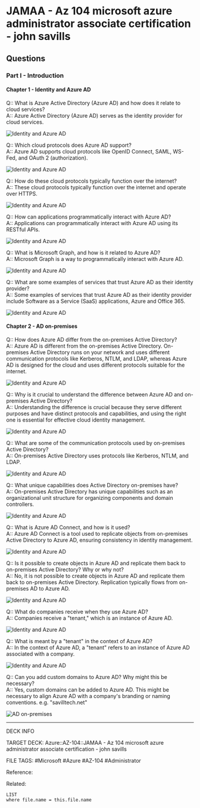 # JAMAA - Az 104 microsoft azure administrator associate certification - john savills

## Questions

### Part I - Introduction

#### Chapter 1 - Identity and Azure AD

Q:: What is Azure Active Directory (Azure AD) and how does it relate to cloud services?  
A:: Azure Active Directory (Azure AD) serves as the identity provider for cloud services.

![Identity and Azure AD](./assets/Identity-and-Azure-AD.png)

Q:: Which cloud protocols does Azure AD support?  
A:: Azure AD supports cloud protocols like OpenID Connect, SAML, WS-Fed, and OAuth 2 (authorization).

![Identity and Azure AD](./assets/Identity-and-Azure-AD.png)

Q:: How do these cloud protocols typically function over the internet?  
A:: These cloud protocols typically function over the internet and operate over HTTPS.

![Identity and Azure AD](./assets/Identity-and-Azure-AD.png)

Q:: How can applications programmatically interact with Azure AD?  
A:: Applications can programmatically interact with Azure AD using its RESTful APIs.

![Identity and Azure AD](./assets/Identity-and-Azure-AD.png)

Q:: What is Microsoft Graph, and how is it related to Azure AD?  
A:: Microsoft Graph is a way to programmatically interact with Azure AD.

![Identity and Azure AD](./assets/Identity-and-Azure-AD.png)

Q:: What are some examples of services that trust Azure AD as their identity provider?  
A:: Some examples of services that trust Azure AD as their identity provider include Software as a Service (SaaS) applications, Azure and Office 365.

![Identity and Azure AD](./assets/Identity-and-Azure-AD.png)

#### Chapter 2 - AD on-premises

Q:: How does Azure AD differ from the on-premises Active Directory?  
A:: Azure AD is different from the on-premises Active Directory. On-premises Active Directory runs on your network and uses different communication protocols like Kerberos, NTLM, and LDAP, whereas Azure AD is designed for the cloud and uses different protocols suitable for the internet.

![Identity and Azure AD](./assets/Identity-and-Azure-AD.png)

Q:: Why is it crucial to understand the difference between Azure AD and on-premises Active Directory?  
A:: Understanding the difference is crucial because they serve different purposes and have distinct protocols and capabilities, and using the right one is essential for effective cloud identity management.

![Identity and Azure AD](./assets/Identity-and-Azure-AD.png)

Q:: What are some of the communication protocols used by on-premises Active Directory?  
A:: On-premises Active Directory uses protocols like Kerberos, NTLM, and LDAP.

![Identity and Azure AD](./assets/Identity-and-Azure-AD.png)

Q:: What unique capabilities does Active Directory on-premises have?  
A:: On-premises Active Directory has unique capabilities such as an organizational unit structure for organizing components and domain controllers.

![Identity and Azure AD](./assets/Identity-and-Azure-AD.png)

Q:: What is Azure AD Connect, and how is it used?  
A:: Azure AD Connect is a tool used to replicate objects from on-premises Active Directory to Azure AD, ensuring consistency in identity management.

![Identity and Azure AD](./assets/Identity-and-Azure-AD.png)

Q:: Is it possible to create objects in Azure AD and replicate them back to on-premises Active Directory? Why or why not?  
A:: No, it is not possible to create objects in Azure AD and replicate them back to on-premises Active Directory. Replication typically flows from on-premises AD to Azure AD.

![Identity and Azure AD](./assets/Identity-and-Azure-AD.png)

Q:: What do companies receive when they use Azure AD?  
A:: Companies receive a "tenant," which is an instance of Azure AD.

![Identity and Azure AD](./assets/Identity-and-Azure-AD.png)

Q:: What is meant by a "tenant" in the context of Azure AD?  
A:: In the context of Azure AD, a "tenant" refers to an instance of Azure AD associated with a company.

![Identity and Azure AD](./assets/Identity-and-Azure-AD.png)

Q:: Can you add custom domains to Azure AD? Why might this be necessary?  
A:: Yes, custom domains can be added to Azure AD. This might be necessary to align Azure AD with a company's branding or naming conventions. e.g. "savilltech.net"

![AD on-premises](./assets/AD-on-premises.png)

---

DECK INFO

TARGET DECK: Azure::AZ-104::JAMAA - Az 104 microsoft azure administrator associate certification - john savills

FILE TAGS: #Microsoft #Azure #AZ-104 #Administrator

Reference:

Related:

```dataview
LIST
where file.name = this.file.name
```

